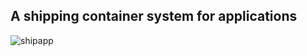 ## A shipping container system for applications

![shipapp](/dfrnascimento/scenarios/docker/assets/shipping-software-solution.png)

